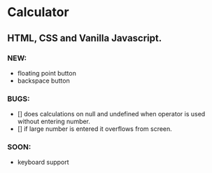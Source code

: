 # Calculator
## HTML, CSS and Vanilla Javascript.

### NEW:
* floating point button
* backspace button

### BUGS:
- [] does calculations on null and undefined when operator is used without entering number.
- [] if large number is entered it overflows from screen.

### SOON:
* keyboard support
